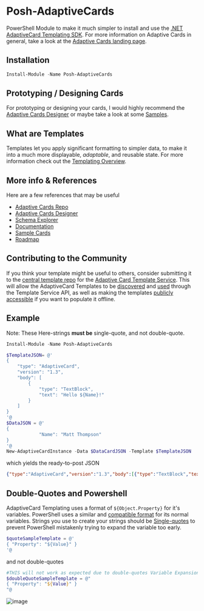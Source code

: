 # Posh-AdaptiveCards

PowerShell Module to make it much simpler to install and use the [.NET AdaptiveCard Templating SDK](https://docs.microsoft.com/en-us/adaptive-cards/templating/sdk#net). For more information on Adaptive Cards in general, take a look at the [Adaptive Cards landing page](https://adaptivecards.io/).

## Installation

```powershell
Install-Module -Name Posh-AdaptiveCards    
```

## Prototyping / Designing Cards

For prototyping or designing your cards, I would highly recommend the [Adaptive Cards Designer](https://adaptivecards.io/designer/) or maybe take a look at some [Samples](https://adaptivecards.io/samples/).

## What are Templates

Templates let you apply significant formatting to simpler data, to make it into a much more displayable, _adaptable_, and reusable state. For more information check out the [Templating Overview](https://docs.microsoft.com/en-us/adaptive-cards/templating/).

## More info & References

Here are a few references that may be useful

- [Adaptive Cards Repo](https://github.com/microsoft/AdaptiveCards)
- [Adaptive Cards Designer](https://adaptivecards.io/designer/)
- [Schema Explorer](https://adaptivecards.io/explorer/)
- [Documentation](https://adaptivecards.io/documentation/)
- [Sample Cards](https://adaptivecards.io/samples/)
- [Roadmap](https://portal.productboard.com/adaptivecards/1-adaptive-cards-features/tabs/5-launched)

## Contributing to the Community

If you think your template might be useful to others, consider submitting it to the [central template repo](https://github.com/microsoft/adaptivecards-templates#contributing-templates) for the [Adaptive Card Template Service](https://docs.microsoft.com/en-us/adaptive-cards/templating/service). This will allow the AdaptiveCard Templates to be [discovered](https://docs.microsoft.com/en-us/adaptive-cards/templating/service#find-a-template) and [used](https://docs.microsoft.com/en-us/adaptive-cards/templating/service#populate-a-template-server-side) through the Template Service API, as well as making the templates [publicly accessible](https://docs.microsoft.com/en-us/adaptive-cards/templating/service#get-a-template) if you want to populate it offline.

## Example

Note: These Here-strings **must be** single-quote, and not double-quote.

```powershell
Install-Module -Name Posh-AdaptiveCards    

$TemplateJSON= @'
{
    "type": "AdaptiveCard",
    "version": "1.3",
    "body": [
        {
            "type": "TextBlock",
            "text": "Hello ${Name}!"
        }
    ]
}
'@ 
$DataJSON = @'
{
            "Name": "Matt Thompson"
}
'@
New-AdaptiveCardInstance -Data $DataCardJSON -Template $TemplateJSON
```

which yields the ready-to-post JSON

```json
{"type":"AdaptiveCard","version":"1.3","body":[{"type":"TextBlock","text":"Hello Matt Thompson!"}]}
```

## Double-Quotes and Powershell

AdaptiveCard Templating uses a format of `${Object.Property}` for it's variables. PowerShell uses a similar and [compatible format](https://docs.microsoft.com/en-us/powershell/scripting/learn/deep-dives/everything-about-string-substitutions?view=powershell-7.1#delineation-with-braces) for its normal variables. Strings you use to create your strings should be [Single-quotes](https://docs.microsoft.com/en-us/powershell/module/microsoft.powershell.core/about/about_quoting_rules?view=powershell-7.1#single-and-double-quoted-strings) to prevent PowerShell mistakenly trying to expand the variable too early.

```powershell
$quoteSampleTemplate = @'
{ "Property": "${Value}" }
'@
```

and not double-quotes

```powershell
#THIS will not work as expected due to double-quotes Variable Expansion
$doubleQuoteSampleTemplate = @"
{ "Property": "${Value}" } 
"@
```

![image](https://user-images.githubusercontent.com/3719116/125485500-6b0b347e-85e3-422c-a8d8-eba74ece9b0c.png)
